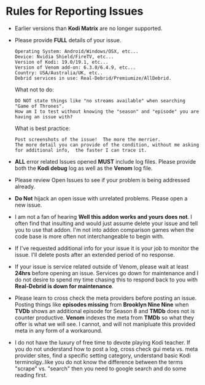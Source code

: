 # Rules for Reporting Issues

* Earlier versions than **Kodi Matrix** are no longer supported.
* Please provide **FULL** details of your issue.

  ```
  Operating System: Android/Windows/OSX, etc...
  Device: Nvidia Shield/FireTV, etc...
  Version of Kodi: 19.0/19.1, etc...
  Version of Venom add-on: 6.3.0/6.4.9, etc...
  Country: USA/Australia/UK, etc..
  Debrid services in use: Real-Debrid/Premiumize/AllDebrid.
  ```
  What not to do:

      DO NOT state things like "no streams available" when searching "Game of Thrones".
      How am I to test without knowing the "season" and "episode" you are having an issue with?
  What is best practice:

      Post screenshots of the issue!  The more the merrier.
      The more detail you can provide of the condition, without me asking for additional info,  the faster I can trace it.


* **ALL** error related Issues opened **MUST** include log files. Please provide both the **Kodi debug** log as well as the **Venom** log file.
* Please review Open Issues to see if your problem is being addressed already.
* **Do Not** hijack an open issue with unrelated problems. Please open a new issue.
* I am not a fan of hearing **Well this addon works and yours does not**.  I often find that insulting and would just assume delete your issue and tell you to use that addon.  I'm not into addon comparison games when the code base is more often not interchangeable to begin with.

* If I've requested additional info for your issue it is your job to monitor the issue. I'll delete posts after an extended period of no response.

* If your issue is service related outside of Venom, please wait at least **24hrs** before opening an issue. Services go down for maintenance and I do not desire to spend my time chasing this to respond back to you with **Real-Debrid is down for maintenance**.
* Please learn to cross check the meta providers before posting an issue.  Posting things like **episodes missing** from **Brooklyn Nine Nine** when **TVDb** shows an additional episode for Season 8 and **TMDb** does not is counter productive.  **Venom** indexes the meta from **TMDb** so what they offer is what we will see.  I cannot, and will not manipluate this provided meta in any form of a workaround.
* I do not have the luxury of free time to devote playing Kodi teacher.  If you do not understand how to post a log, cross check gui meta vs. meta provider sites, find a specific setting category, understand basic Kodi terminolgy..like you do not know the difference between the terms "scrape" vs. "search" then you need to google search and do some reading first.
